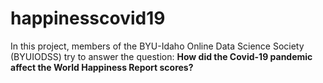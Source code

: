 # happinesscovid19
In this project, members of the BYU-Idaho Online Data Science Society (BYUIODSS) try to answer the question: __How did the Covid-19 pandemic affect the World Happiness Report scores?__
